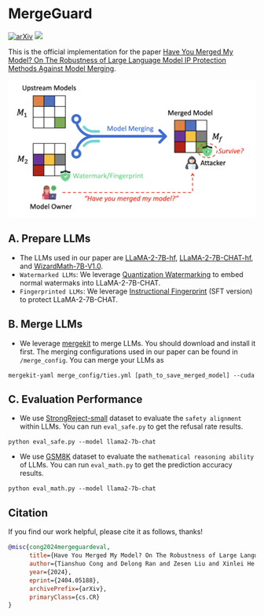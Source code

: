 # MergeGuard



[![arXiv](https://img.shields.io/badge/arxiv-2404.05188-b31b1b)](https://arxiv.org/abs/2404.05188) 
<img src="https://badges.toozhao.com/badges/01HTYYGGFN0NWA7FPT9J2E039P/blue.svg" />

This is the official implementation for the paper [Have You Merged My Model? On The Robustness of Large Language Model IP Protection Methods Against Model Merging](https://arxiv.org/abs/2404.05188).

[<img src="fig/intro.png" alt="MergeGuard" width="600" height="auto" class="center">](.)

## A. Prepare LLMs
- The LLMs used in our paper are [LLaMA-2-7B-hf](https://huggingface.co/meta-llama/Llama-2-7b-hf), [LLaMA-2-7B-CHAT-hf](https://huggingface.co/meta-llama/Llama-2-7b-hf), and [WizardMath-7B-V1.0](https://huggingface.co/WizardLM/WizardMath-7B-V1.0).
- `Watermarked LLMs`: We leverage [Quantization Watermarking](https://github.com/Twilight92z/Quantize-Watermark) to embed normal watermaks into LLaMA-2-7B-CHAT.
- `Fingerprinted LLMs`: We leverage [Instructional Fingerprint](https://github.com/cnut1648/Model-Fingerprint) (SFT version) to protect LLaMA-2-7B-CHAT.

## B. Merge LLMs
- We leverage [mergekit](https://github.com/arcee-ai/mergekit) to merge LLMs. You should download and install it first. The merging configurations used in our paper can be found in `/merge_config`. You can merge your LLMs as
  
```
mergekit-yaml merge_config/ties.yml [path_to_save_merged_model] --cuda
```

## C. Evaluation Performance
- We use [StrongReject-small](https://github.com/alexandrasouly/strongreject) dataset to evaluate the `safety alignment` within LLMs. You can run `eval_safe.py` to get the refusal rate results.
```
python eval_safe.py --model llama2-7b-chat
```

- We use [GSM8K](https://github.com/openai/grade-school-math) dataset to evaluate the `mathematical reasoning ability` of LLMs. You can run `eval_math.py` to get the prediction accuracy results.
```
python eval_math.py --model llama2-7b-chat
```

## Citation

If you find our work helpful, please cite it as follows, thanks!

```bibtex
@misc{cong2024mergeguardeval,
      title={Have You Merged My Model? On The Robustness of Large Language Model IP Protection Methods Against Model Merging}, 
      author={Tianshuo Cong and Delong Ran and Zesen Liu and Xinlei He and Jinyuan Liu and Yichen Gong and Qi Li and Anyu Wang and Xiaoyun Wang},
      year={2024},
      eprint={2404.05188},
      archivePrefix={arXiv},
      primaryClass={cs.CR}
}
